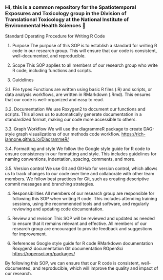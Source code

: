 ### Hi, this is a common repository for the Spatiotemporal Exposures and Toxicology group in the Division of Translational Toxicology at the National Institute of Environmental Health Sciences 👋

<!--
**Spatiotemporal-Exposures-and-Toxicology/Spatiotemporal-Exposures-and-Toxicology** is a ✨ _special_ ✨ repository because its `README.md` (this file) appears on your GitHub profile.

Here are some ideas to get you started:

- 🔭 I’m currently working on ...
- 🌱 I’m currently learning ...
- 👯 I’m looking to collaborate on ...
- 🤔 I’m looking for help with ...
- 💬 Ask me about ...
- 📫 How to reach me: ...
- 😄 Pronouns: ...
- ⚡ Fun fact: ...
-->


Standard Operating Procedure for Writing R Code

1. Purpose
The purpose of this SOP is to establish a standard for writing R code in our research group. This will ensure that our code is consistent, well-documented, and reproducible.

2. Scope
This SOP applies to all members of our research group who write R code, including functions and scripts.

3. Guidelines

3.1. File types
Functions are written using basic R files (.R) and scripts, or data analysis workflows, are written in RMarkdown (.Rmd). This ensures that our code is well-organized and easy to read.

3.2. Documentation
We use Roxygen2 to document our functions and scripts. This allows us to automatically generate documentation in a standardized format, making our code more accessible to others.

3.3. Graph Workflow 
We will use the diagrammeR package to create DAG-style graph visualizations of our methods code workflow. https://rich-iannone.github.io/DiagrammeR/

3.4. Formatting and style
We follow the Google style guide for R code to ensure consistency in our formatting and style. This includes guidelines for naming conventions, indentation, spacing, comments, and more.

3.5. Version control
We use Git and GitHub for version control, which allows us to track changes to our code over time and collaborate with other team members. We follow best practices for Git, such as creating descriptive commit messages and branching strategies.

4. Responsibilities
All members of our research group are responsible for following this SOP when writing R code. This includes attending training sessions, using the recommended tools and software, and regularly reviewing and updating code documentation.

5. Review and revision
This SOP will be reviewed and updated as needed to ensure that it remains relevant and effective. All members of our research group are encouraged to provide feedback and suggestions for improvement.

6. References
Google style guide for R code
RMarkdown documentation
Roxygen2 documentation
Git documentation
ROpenSci https://ropensci.org/packages/

By following this SOP, we can ensure that our R code is consistent, well-documented, and reproducible, which will improve the quality and impact of our research.





